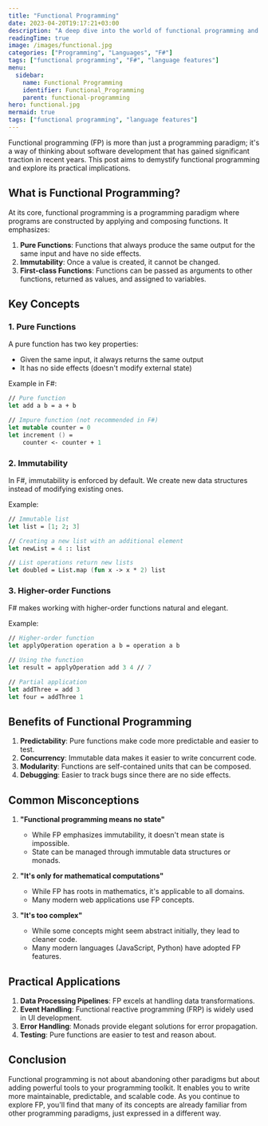 ```yaml
---
title: "Functional Programming"
date: 2023-04-20T19:17:21+03:00
description: "A deep dive into the world of functional programming and its practical implications"
readingTime: true
image: /images/functional.jpg
categories: ["Programming", "Languages", "F#"]
tags: ["functional programming", "F#", "language features"]
menu:
  sidebar:
    name: Functional Programming
    identifier: Functional_Programming
    parent: functional-programming
hero: functional.jpg
mermaid: true
tags: ["functional programming", "language features"]
---
```


Functional programming (FP) is more than just a programming paradigm; it's a way of thinking about software development that has gained significant traction in recent years. This post aims to demystify functional programming and explore its practical implications.

## What is Functional Programming?

At its core, functional programming is a programming paradigm where programs are constructed by applying and composing functions. It emphasizes:

1. **Pure Functions**: Functions that always produce the same output for the same input and have no side effects.
2. **Immutability**: Once a value is created, it cannot be changed.
3. **First-class Functions**: Functions can be passed as arguments to other functions, returned as values, and assigned to variables.

## Key Concepts

### 1. Pure Functions
A pure function has two key properties:
- Given the same input, it always returns the same output
- It has no side effects (doesn't modify external state)

Example in F#:
```fsharp
// Pure function
let add a b = a + b

// Impure function (not recommended in F#)
let mutable counter = 0
let increment () = 
    counter <- counter + 1
```

### 2. Immutability
In F#, immutability is enforced by default. We create new data structures instead of modifying existing ones.

Example:
```fsharp
// Immutable list
let list = [1; 2; 3]

// Creating a new list with an additional element
let newList = 4 :: list

// List operations return new lists
let doubled = List.map (fun x -> x * 2) list
```

### 3. Higher-order Functions
F# makes working with higher-order functions natural and elegant.

Example:
```fsharp
// Higher-order function
let applyOperation operation a b = operation a b

// Using the function
let result = applyOperation add 3 4 // 7

// Partial application
let addThree = add 3
let four = addThree 1
```

## Benefits of Functional Programming

1. **Predictability**: Pure functions make code more predictable and easier to test.
2. **Concurrency**: Immutable data makes it easier to write concurrent code.
3. **Modularity**: Functions are self-contained units that can be composed.
4. **Debugging**: Easier to track bugs since there are no side effects.

## Common Misconceptions

1. **"Functional programming means no state"**
   - While FP emphasizes immutability, it doesn't mean state is impossible.
   - State can be managed through immutable data structures or monads.

2. **"It's only for mathematical computations"**
   - While FP has roots in mathematics, it's applicable to all domains.
   - Many modern web applications use FP concepts.

3. **"It's too complex"**
   - While some concepts might seem abstract initially, they lead to cleaner code.
   - Many modern languages (JavaScript, Python) have adopted FP features.

## Practical Applications

1. **Data Processing Pipelines**: FP excels at handling data transformations.
2. **Event Handling**: Functional reactive programming (FRP) is widely used in UI development.
3. **Error Handling**: Monads provide elegant solutions for error propagation.
4. **Testing**: Pure functions are easier to test and reason about.

## Conclusion

Functional programming is not about abandoning other paradigms but about adding powerful tools to your programming toolkit. It enables you to write more maintainable, predictable, and scalable code. As you continue to explore FP, you'll find that many of its concepts are already familiar from other programming paradigms, just expressed in a different way.
